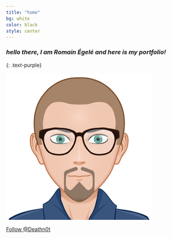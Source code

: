 ```yaml
---
title: "home"
bg: white
color: black
style: center
---
```


### *hello there, I am Romain Égelé and here is my portfolio!*
{: .text-purple}

<img class="fa-stack subtlecircle" style="font-size:100px; background:rgba(255,166,0,0.1)" src="img/avatar.png" />


<!-- Place this tag where you want the button to render. -->
<a class="github-button" href="https://github.com/Deathn0t" data-size="large" data-show-count="true" aria-label="Follow @Deathn0t on GitHub">Follow @Deathn0t</a>

<!-- Place this tag in your head or just before your close body tag. -->
<script async defer src="https://buttons.github.io/buttons.js"></script>

